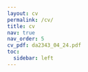 ```yaml
---
layout: cv
permalink: /cv/
title: cv
nav: true
nav_order: 5
cv_pdf: da2343_04_24.pdf
toc:
  sidebar: left
---
```

